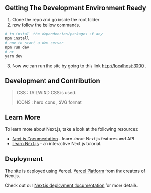 
## Getting The Development Environment Ready

1. Clone the repo and go inside the root folder
2. now follow the bellow commands.

```bash
# to install the dependencies/packages if any
npm install
# now to start a dev server
npm run dev
# or
yarn dev
```
3. Now we can run the site by going to this link [http://localhost:3000](http://localhost:3000) .

## Development and Contribution
> CSS : TAILWIND CSS is used.
>
> ICONS : hero icons , SVG format
## Learn More

To learn more about Next.js, take a look at the following resources:

- [Next.js Documentation](https://nextjs.org/docs) - learn about Next.js features and API.
- [Learn Next.js](https://nextjs.org/learn) - an interactive Next.js tutorial.

## Deployment
The site is deployed using Vercel. [Vercel Platform](https://vercel.com/new?utm_medium=default-template&filter=next.js&utm_source=create-next-app&utm_campaign=create-next-app-readme) from the creators of Next.js.

Check out our [Next.js deployment documentation](https://nextjs.org/docs/deployment) for more details.
